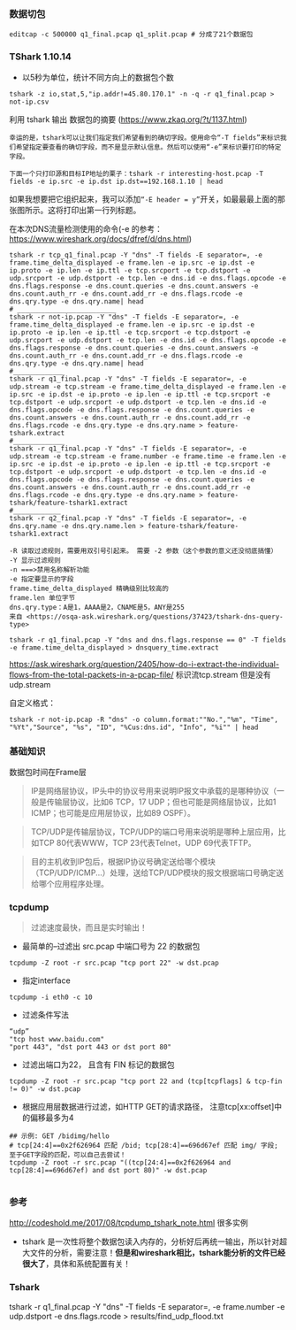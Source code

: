 ### 数据切包

```
editcap -c 500000 q1_final.pcap q1_split.pcap # 分成了21个数据包
```



### TShark 1.10.14 

- 以5秒为单位，统计不同方向上的数据包个数

```shell
tshark -z io,stat,5,"ip.addr!=45.80.170.1" -n -q -r q1_final.pcap > not-ip.csv
```

 利用 tshark 输出 数据包的摘要 (https://www.zkaq.org/?t/1137.html)

```
幸运的是，tshark可以让我们指定我们希望看到的确切字段。使用命令“-T fields”来标识我们希望指定要查看的确切字段，而不是显示默认信息。然后可以使用“-e”来标识要打印的特定字段。

下面一个只打印源和目标IP地址的栗子：tshark -r interesting-host.pcap -T fields -e ip.src -e ip.dst ip.dst==192.168.1.10 | head
```

如果我想要把它组织起来，我可以添加`“-E header = y”`开关，如最最最上面的那张图所示。这将打印出第一行列标题。

在本次DNS流量检测使用的命令(-e 的参考：https://www.wireshark.org/docs/dfref/d/dns.html)

```shell
tshark -r tcp_q1_final.pcap -Y "dns" -T fields -E separator=, -e frame.time_delta_displayed -e frame.len -e ip.src -e ip.dst -e ip.proto -e ip.len -e ip.ttl -e tcp.srcport -e tcp.dstport -e udp.srcport -e udp.dstport -e tcp.len -e dns.id -e dns.flags.opcode -e dns.flags.response -e dns.count.queries -e dns.count.answers -e dns.count.auth_rr -e dns.count.add_rr -e dns.flags.rcode -e dns.qry.type -e dns.qry.name| head 
# _________________________
tshark -r not-ip.pcap -Y "dns" -T fields -E separator=, -e frame.time_delta_displayed -e frame.len -e ip.src -e ip.dst -e ip.proto -e ip.len -e ip.ttl -e tcp.srcport -e tcp.dstport -e udp.srcport -e udp.dstport -e tcp.len -e dns.id -e dns.flags.opcode -e dns.flags.response -e dns.count.queries -e dns.count.answers -e dns.count.auth_rr -e dns.count.add_rr -e dns.flags.rcode -e dns.qry.type -e dns.qry.name| head 
#_____________
tshark -r q1_final.pcap -Y "dns" -T fields -E separator=, -e udp.stream -e tcp.stream -e frame.time_delta_displayed -e frame.len -e ip.src -e ip.dst -e ip.proto -e ip.len -e ip.ttl -e tcp.srcport -e tcp.dstport -e udp.srcport -e udp.dstport -e tcp.len -e dns.id -e dns.flags.opcode -e dns.flags.response -e dns.count.queries -e dns.count.answers -e dns.count.auth_rr -e dns.count.add_rr -e dns.flags.rcode -e dns.qry.type -e dns.qry.name > feature-tshark.extract
#_____________
tshark -r q1_final.pcap -Y "dns" -T fields -E separator=, -e udp.stream -e tcp.stream -e frame.number -e frame.time -e frame.len -e ip.src -e ip.dst -e ip.proto -e ip.len -e ip.ttl -e tcp.srcport -e tcp.dstport -e udp.srcport -e udp.dstport -e tcp.len -e dns.id -e dns.flags.opcode -e dns.flags.response -e dns.count.queries -e dns.count.answers -e dns.count.auth_rr -e dns.count.add_rr -e dns.flags.rcode -e dns.qry.type -e dns.qry.name > feature-tshark/feature-tshark1.extract
#____________
tshark -r q2_final.pcap -Y "dns" -T fields -E separator=, -e dns.qry.name -e dns.qry.name.len > feature-tshark/feature-tshark1.extract

-R 读取过滤规则，需要用双引号引起来。 需要 -2 参数（这个参数的意义还没彻底搞懂）
-Y 显示过滤规则
-n ===>禁用名称解析功能
-e 指定要显示的字段
frame.time_delta_displayed 精确级别比较高的
frame.len 单位字节
dns.qry.type：A是1，AAAA是2，CNAME是5，ANY是255
来自 <https://osqa-ask.wireshark.org/questions/37423/tshark-dns-query-type> 

tshark -r q1_final.pcap -Y "dns and dns.flags.response == 0" -T fields -e frame.time_delta_displayed > dnsquery_time.extract
```

 https://ask.wireshark.org/question/2405/how-do-i-extract-the-individual-flows-from-the-total-packets-in-a-pcap-file/ 标识流tcp.stream 但是没有udp.stream

 自定义格式： 

```
tshark -r not-ip.pcap -R "dns" -o column.format:""No.","%m", "Time", "%Yt","Source", "%s", "ID", "%Cus:dns.id", "Info", "%i"" | head
```

 

### 基础知识

 数据包时间在Frame层 

> IP是网络层协议，IP头中的协议号用来说明IP报文中承载的是哪种协议（一般是传输层协议，比如6 TCP，17 UDP；但也可能是网络层协议，比如1 ICMP；也可能是应用层协议，比如89 OSPF）。

> TCP/UDP是传输层协议，TCP/UDP的端口号用来说明是哪种上层应用，比如TCP 80代表WWW，TCP 23代表Telnet，UDP 69代表TFTP。

> 目的主机收到IP包后，根据IP协议号确定送给哪个模块（TCP/UDP/ICMP...）处理，送给TCP/UDP模块的报文根据端口号确定送给哪个应用程序处理。

 

### tcpdump

> 过滤速度最快，而且是实时输出！

- 最简单的–过滤出 src.pcap 中端口号为 22 的数据包

```
tcpdump -Z root -r src.pcap "tcp port 22" -w dst.pcap
```

- 指定interface

```
tcpdump -i eth0 -c 10
```

- 过滤条件写法

```
“udp”
"tcp host www.baidu.com"
"port 443", "dst port 443 or dst port 80"

```



- 过滤出端口为22， 且含有 FIN 标记的数据包

```
tcpdump -Z root -r src.pcap "tcp port 22 and (tcp[tcpflags] & tcp-fin != 0)" -w dst.pcap
```

- 根据应用层数据进行过滤，如HTTP GET的请求路径， 注意tcp[xx:offset]中的偏移最多为4

```
## 示例: GET /bidimg/hello
# tcp[24:4]==0x2f626964 匹配 /bid; tcp[28:4]==696d67ef 匹配 img/ 字段; 至于GET字段的匹配，可以自己去尝试！
tcpdump -Z root -r src.pcap "((tcp[24:4]==0x2f626964 and tcp[28:4]==696d67ef) and dst port 80)" -w dst.pcap
 
```

### 参考

 http://codeshold.me/2017/08/tcpdump_tshark_note.html 很多实例 

- tshark 是一次性将整个数据包读入内存的，分析好后再统一输出，所以针对超大文件的分析，需要注意！**但是和wireshark相比，tshark能分析的文件已经很大了**，具体和系统配置有关！

 

### Tshark 

tshark -r q1_final.pcap -Y "dns" -T fields -E separator=, -e frame.number -e udp.dstport -e dns.flags.rcode > results/find_udp_flood.txt